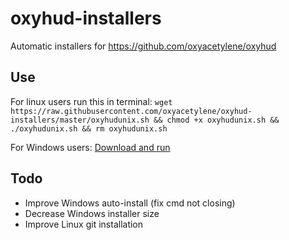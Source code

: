 # oxyhud-installers
Automatic installers for https://github.com/oxyacetylene/oxyhud

## Use

For linux users run this in terminal: `wget https://raw.githubusercontent.com/oxyacetylene/oxyhud-installers/master/oxyhudunix.sh && chmod +x oxyhudunix.sh && ./oxyhudunix.sh && rm oxyhudunix.sh`

For Windows users: [Download and run](https://github.com/oxyacetylene/oxyhud-installers/raw/master/InstallRayshud.exe)

## Todo

- Improve Windows auto-install (fix cmd not closing)
- Decrease Windows installer size
- Improve Linux git installation
